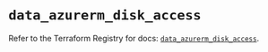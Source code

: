 # `data_azurerm_disk_access`

Refer to the Terraform Registry for docs: [`data_azurerm_disk_access`](https://registry.terraform.io/providers/hashicorp/azurerm/4.28.0/docs/data-sources/disk_access).
